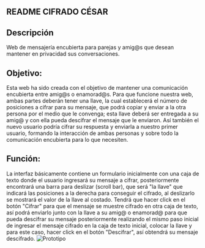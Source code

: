 ## README CIFRADO CÉSAR

## Descripción

Web de mensajería encubierta para parejas y amig@s que desean mantener en privacidad sus conversaciones. 

## Objetivo:

Esta web ha sido creada con el objetivo de mantener una comunicación encubierta entre amig@s o enamorad@s.
Para que funcione nuestra web, ambas partes deberán tener una llave, la cual establecerá el número de posiciones a cifrar para su mensaje, que podrá copiar y enviar a la otra persona por el medio que le convenga; esta llave deberá ser entregada a su amig@ y con ella pueda descifrar el mensaje que le enviaron. Así también el nuevo usuario podría cifrar su respuesta y enviarla a nuestro primer usuario, formando la interacción de ambas personas y sobre todo la comunicación encubierta para lo que necesiten.

## Función:

La interfaz básicamente contiene un formulario inicialmente con una caja de texto donde el usuario ingresará su mensaje a cifrar, posteriormente encontrará una barra para deslizar (scroll bar), que será "la llave" que indicará las posiciones a la derecha para conseguir el cifrado, al deslizarlo se mostrará el valor de la llave al costado. Tendrá que hacer click en el botón "Cifrar" para que el mensaje se muestre cifrado en otra caja de texto, así podrá enviarlo junto con la llave a su amig@ o enamorad@ para que pueda descifrar su mensaje posteriormente realizando el mismo paso inicial de ingresar el mensaje cifrado en la caja de texto inicial, colocar la llave y para este caso, hacer click en el botón "Descifrar", así obtendrá su mensaje descifrado.
![Prototipo](https://user-images.githubusercontent.com/118828236/208570102-3c7cc00c-835d-46b6-a586-7e7dcb399687.jpeg)
